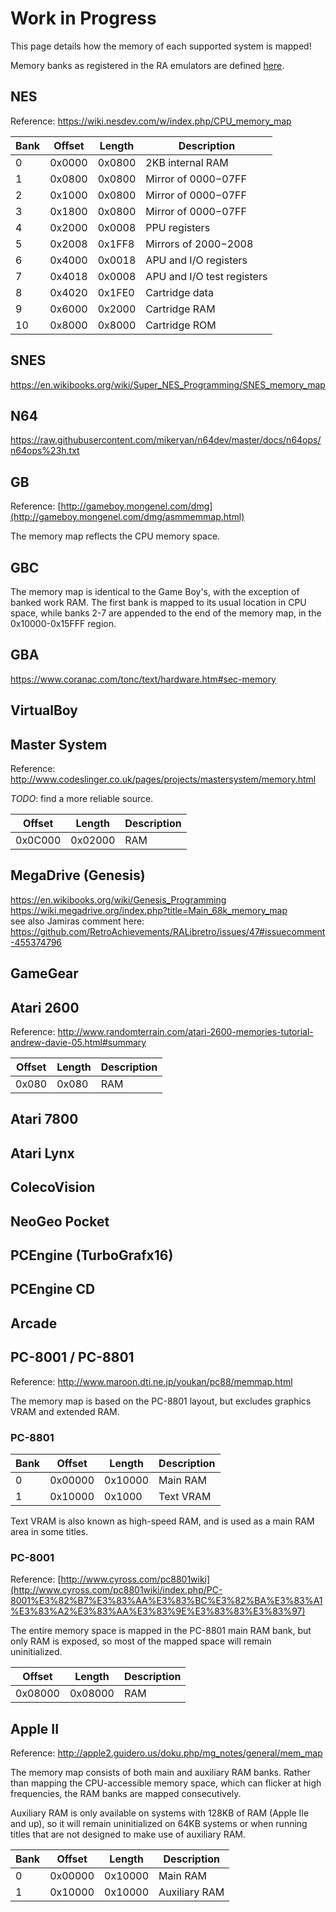 # Work in Progress

This page details how the memory of each supported system is mapped!

Memory banks as registered in the RA emulators are defined [here](https://github.com/RetroAchievements/RAIntegration/blob/master/src/data/ConsoleContext.cpp).


## NES

Reference: https://wiki.nesdev.com/w/index.php/CPU_memory_map

Bank | Offset   | Length   | Description
---- | -------- | -------- | -----------
0    | 0x0000   | 0x0800   | 2KB internal RAM
1    | 0x0800   | 0x0800   | Mirror of $0000-$07FF
2    | 0x1000   | 0x0800   | Mirror of $0000-$07FF
3    | 0x1800   | 0x0800   | Mirror of $0000-$07FF
4    | 0x2000   | 0x0008   | PPU registers
5    | 0x2008   | 0x1FF8   | Mirrors of $2000-$2008
6    | 0x4000   | 0x0018   | APU and I/O registers
7    | 0x4018   | 0x0008   | APU and I/O test registers
8    | 0x4020   | 0x1FE0   | Cartridge data
9    | 0x6000   | 0x2000   | Cartridge RAM
10   | 0x8000   | 0x8000   | Cartridge ROM


## SNES

https://en.wikibooks.org/wiki/Super_NES_Programming/SNES_memory_map


## N64

https://raw.githubusercontent.com/mikeryan/n64dev/master/docs/n64ops/n64ops%23h.txt


## GB

Reference: [http://gameboy.mongenel.com/dmg](http://gameboy.mongenel.com/dmg/asmmemmap.html)

The memory map reflects the CPU memory space.


## GBC

The memory map is identical to the Game Boy's, with the exception of banked work RAM. The first bank is mapped to its usual location in CPU space, while banks 2-7 are appended to the end of the memory map, in the 0x10000-0x15FFF region.


## GBA

https://www.coranac.com/tonc/text/hardware.htm#sec-memory


## VirtualBoy


## Master System

Reference: http://www.codeslinger.co.uk/pages/projects/mastersystem/memory.html

*TODO*: find a more reliable source.

Offset   | Length   | Description
-------- | -------- | -----------
0x0C000  | 0x02000  | RAM


## MegaDrive (Genesis)

https://en.wikibooks.org/wiki/Genesis_Programming  
https://wiki.megadrive.org/index.php?title=Main_68k_memory_map  
see also Jamiras comment here: https://github.com/RetroAchievements/RALibretro/issues/47#issuecomment-455374796


## GameGear


## Atari 2600

Reference: http://www.randomterrain.com/atari-2600-memories-tutorial-andrew-davie-05.html#summary

Offset | Length | Description
------ | ------ | -----------
0x080  | 0x080  | RAM



## Atari 7800


## Atari Lynx


## ColecoVision


## NeoGeo Pocket


## PCEngine (TurboGrafx16)


## PCEngine CD


## Arcade


## PC-8001 / PC-8801

Reference: http://www.maroon.dti.ne.jp/youkan/pc88/memmap.html

The memory map is based on the PC-8801 layout, but excludes graphics VRAM and extended RAM.

### PC-8801

Bank | Offset   | Length   | Description
---- | -------- | -------- | -----------
0    | 0x00000  | 0x10000  | Main RAM
1    | 0x10000  | 0x1000   | Text VRAM

Text VRAM is also known as high-speed RAM, and is used as a main RAM area in some titles.

### PC-8001

Reference: [http://www.cyross.com/pc8801wiki](http://www.cyross.com/pc8801wiki/index.php/PC-8001%E3%82%B7%E3%83%AA%E3%83%BC%E3%82%BA%E3%83%A1%E3%83%A2%E3%83%AA%E3%83%9E%E3%83%83%E3%83%97)

The entire memory space is mapped in the PC-8801 main RAM bank, but only RAM is exposed, so most of the mapped space will remain uninitialized.

Offset   | Length   | Description
-------- | -------- | -----------
0x08000  | 0x08000  | RAM

## Apple II

Reference: http://apple2.guidero.us/doku.php/mg_notes/general/mem_map

The memory map consists of both main and auxiliary RAM banks. Rather than mapping the CPU-accessible memory space, which can flicker at high frequencies, the RAM banks are mapped consecutively.

Auxiliary RAM is only available on systems with 128KB of RAM (Apple IIe and up), so it will remain uninitialized on 64KB systems or when running titles that are not designed to make use of auxiliary RAM.

Bank | Offset   | Length   | Description
---- | -------- | -------- | -----------
0    | 0x00000  | 0x10000  | Main RAM
1    | 0x10000  | 0x10000  | Auxiliary RAM
